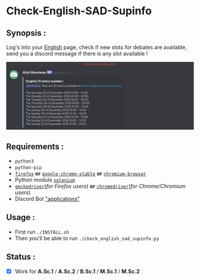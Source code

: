 # Check-English-SAD-Supinfo

## Synopsis :
Log's into your [English](https://english.sad.supinfo.com) page, check if new slots for debates are available, send you a discord message if there is any slot available !

![](screenshot.png)

## Requirements :
- `python3`
- `python-pip`
- [`firefox`](https://www.mozilla.org/fr/firefox/) **or** [`google-chrome-stable`](https://www.google.com/chrome/) **or** [`chromium-browser`](https://www.chromium.org/Home)
- Python module [`selenium`](https://pypi.org/project/selenium/)
- [`geckodriver`](https://github.com/mozilla/geckodriver)(_for Firefox users_) **or** [`chromedriver`](https://sites.google.com/a/chromium.org/chromedriver/)(_for Chrome/Chromium users_)
- Discord Bot ["applications"](https://discordapp.com/developers/applications/authorized)

## Usage :
- First run `./INSTALL.sh`
- Then you'll be able to run `./check_english_sad_supinfo.py`

## Status :
- [x] Work for **A.Sc.1** / **A.Sc.2** / **B.Sc.1** / **M.Sc.1** / **M.Sc.2**

